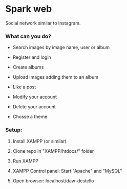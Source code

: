 # Spark web

Social network similar to instagram.

### What can you do?

* Search images by image name, user or album

* Register and login

* Create albums

* Upload images adding them to an album

* Like a post

* Modify your account

* Delete your account

* Chosse a theme

### Setup:

1. Install XAMPP (or similar)

2. Clone repo in "XAMPP/htdocs/" folder

3. Run XAMPP

4. XAMPP Control panel: Start "Apache" and  "MySQL"

5. Open browser: localhost/daw-destello